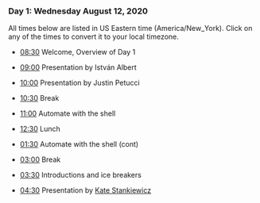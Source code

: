 
### Day 1: Wednesday August 12, 2020

All times below are listed in US Eastern time (America/New_York). Click on any
of the times to convert it to your local timezone.

- [08:30](https://arewemeetingyet.com/New%20York/2020-08-12/08:30/Overview%20of%20Day%201)
Welcome, Overview of Day 1

- [09:00](https://arewemeetingyet.com/New%20York/2020-08-12/09:00/Overview%20of%20Day%201)
Presentation by István Albert

- [10:00](https://arewemeetingyet.com/New%20York/2020-08-12/10:00/Overview%20of%20Day%201)
Presentation by Justin Petucci

- [10:30](https://arewemeetingyet.com/New%20York/2020-08-12/10:30/Overview%20of%20Day%201)
Break

- [11:00](https://arewemeetingyet.com/New%20York/2020-08-12/11:00/Overview%20of%20Day%201)
Automate with the shell

- [12:30](https://arewemeetingyet.com/New%20York/2020-08-12/12:30/Overview%20of%20Day%201)
Lunch

- [01:30](https://arewemeetingyet.com/New%20York/2020-08-12/01:30/Overview%20of%20Day%201)
Automate with the shell (cont)

- [03:00](https://arewemeetingyet.com/New%20York/2020-08-12/03:00/Overview%20of%20Day%201)
Break

- [03:30](https://arewemeetingyet.com/New%20York/2020-08-12/03:30/Overview%20of%20Day%201)
Introductions and ice breakers

- [04:30](https://arewemeetingyet.com/New%20York/2020-08-12/04:30/Overview%20of%20Day%201)
Presentation by [Kate Stankiewicz][kate]

[kate]: https://science.psu.edu/bio/people/khs18
